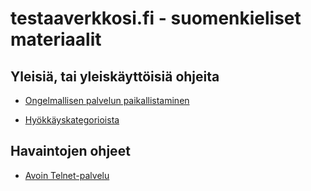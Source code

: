 # testaaverkkosi.fi - suomenkieliset materiaalit

## Yleisiä, tai yleiskäyttöisiä ohjeita

* [Ongelmallisen palvelun paikallistaminen](paikallista.md)

* [Hyökkäyskategorioista](kategoriat.md)

## Havaintojen ohjeet

* [Avoin Telnet-palvelu](avoin-telnet.md)
